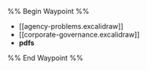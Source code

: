 %% Begin Waypoint %%
- [[agency-problems.excalidraw]]
- [[corporate-governance.excalidraw]]
- **pdfs**


%% End Waypoint %%